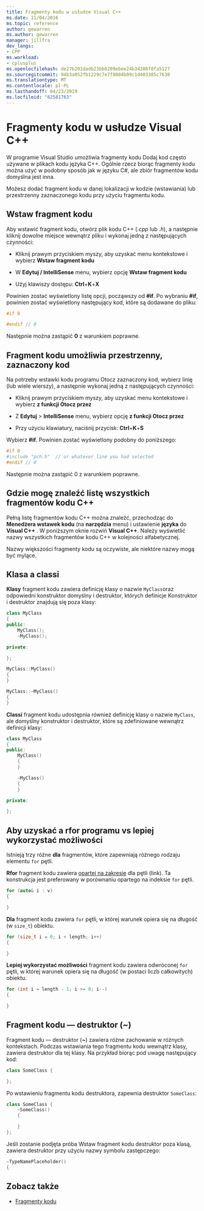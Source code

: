 ```yaml
---
title: Fragmenty kodu w usłudze Visual C++
ms.date: 11/04/2016
ms.topic: reference
author: gewarren
ms.author: gewarren
manager: jillfra
dev_langs:
- CPP
ms.workload:
- cplusplus
ms.openlocfilehash: de27b201dadb23bb8209ebee24b34386f8fa5127
ms.sourcegitcommit: 94b3a052fb1229c7e7f8804b09c1d403385c7630
ms.translationtype: MT
ms.contentlocale: pl-PL
ms.lasthandoff: 04/23/2019
ms.locfileid: "62581763"
---
```

# <a name="visual-c-code-snippets"></a>Fragmenty kodu w usłudze Visual C++

W programie Visual Studio umożliwia fragmenty kodu Dodaj kod często używane w plikach kodu języka C++. Ogólnie rzecz biorąc fragmenty kodu można użyć w podobny sposób jak w języku C#, ale zbiór fragmentów kodu domyślna jest inna.

Możesz dodać fragment kodu w danej lokalizacji w kodzie (wstawiania) lub przestrzenny zaznaczonego kodu przy użyciu fragmentu kodu.

## <a name="insert-a-code-snippet"></a>Wstaw fragment kodu

Aby wstawić fragment kodu, otwórz plik kodu C++ (*.cpp* lub *.h*), a następnie kliknij dowolne miejsce wewnątrz pliku i wykonaj jedną z następujących czynności:

- Kliknij prawym przyciskiem myszy, aby uzyskać menu kontekstowe i wybierz **Wstaw fragment kodu**

- W **Edytuj / IntelliSense** menu, wybierz opcję **Wstaw fragment kodu**

- Użyj klawiszy dostępu: **Ctrl**+**K**+**X**

Powinien zostać wyświetlony listę opcji, począwszy od **#if**. Po wybraniu **#if**, powinien zostać wyświetlony następujący kod, które są dodawane do pliku:

```cpp
#if 0

#endif // 0
```

Następnie można zastąpić **0** z warunkiem poprawne.

## <a name="use-a-code-snippet-to-surround-selected-code"></a>Fragment kodu umożliwia przestrzenny, zaznaczony kod

Na potrzeby wstawki kodu programu Otocz zaznaczony kod, wybierz linię (lub wiele wierszy), a następnie wykonaj jedną z następujących czynności:

- Kliknij prawym przyciskiem myszy, aby uzyskać menu kontekstowe i wybierz **z funkcji Otocz przez**

- Z **Edytuj** > **IntelliSense** menu, wybierz opcję **z funkcji Otocz przez**

- Przy użyciu klawiatury, naciśnij przycisk: **Ctrl**+**K**+**S**

Wybierz **#if**. Powinien zostać wyświetlony podobny do poniższego:

```cpp
#if 0
#include "pch.h"  // or whatever line you had selected
#endif // 0
```

Następnie można zastąpić 0 z warunkiem poprawne.

## <a name="where-can-i-find-a-complete-list-of-the-c-code-snippets"></a>Gdzie mogę znaleźć listę wszystkich fragmentów kodu C++

Pełną listę fragmentów kodu C++ można znaleźć, przechodząc do **Menedżera wstawek kodu** (na **narzędzia** menu) i ustawienie **języka** do **Visual C++** . W poniższym oknie rozwiń **Visual C++**. Należy wyświetlić nazwy wszystkich fragmentów kodu C++ w kolejności alfabetycznej.

Nazwy większości fragmenty kodu są oczywiste, ale niektóre nazwy mogą być mylące.

## <a name="class-vs-classi"></a>Klasa a classi

**Klasy** fragment kodu zawiera definicję klasy o nazwie `MyClass`oraz odpowiedni konstruktor domyślny i destruktor, których definicje Konstruktor i destruktor znajdują się poza klasy:

```cpp
class MyClass
{
public:
    MyClass();
    ~MyClass();

private:

};

MyClass::MyClass()
{
}

MyClass::~MyClass()
{
}
```

**Classi** fragment kodu udostępnia również definicję klasy o nazwie `MyClass`, ale domyślny konstruktor i destruktor, które są zdefiniowane wewnątrz definicji klasy:

```cpp
class MyClass
{
public:
    MyClass()
    {
    }

    ~MyClass()
    {
    }

private:

};
```

## <a name="for-vs-forr-vs-rfor"></a>Aby uzyskać a rfor programu vs lepiej wykorzystać możliwości

Istnieją trzy różne **dla** fragmentów, które zapewniają różnego rodzaju elementu `for` pętli.

**Rfor** fragment kodu zawiera [opartej na zakresie](/cpp/cpp/range-based-for-statement-cpp) dla pętli (link). Ta konstrukcja jest preferowany w porównaniu opartego na indeksie `for` pętli.

```cpp
for (auto& i : v)
{

}
```

**Dla** fragment kodu zawiera `for` pętli, w której warunek opiera się na długość (w `size_t`) obiektu.

```cpp
for (size_t i = 0; i < length; i++)
{

}
```

**Lepiej wykorzystać możliwości** fragment kodu zawiera odwróconej `for` pętli, w której warunek opiera się na długość (w postaci liczb całkowitych) obiektu.

```cpp
for (int i = length - 1; i >= 0; i--)
{

}
```

## <a name="the-destructor-snippet-"></a>Fragment kodu — destruktor (~)

Fragment kodu — destruktor (**~**) zawiera różne zachowanie w różnych kontekstach. Podczas wstawiania tego fragmentu kodu wewnątrz klasy, zawiera destruktor dla tej klasy. Na przykład biorąc pod uwagę następujący kod:

```cpp
class SomeClass {

};
```

Po wstawieniu fragmentu kodu destruktora, zapewnia destruktor `SomeClass`:

```cpp
class SomeClass {
    ~SomeClass()
    {

    }
};
```

Jeśli zostanie podjęta próba Wstaw fragment kodu destruktor poza klasą, zawiera destruktor przy użyciu nazwy symbolu zastępczego:

```cpp
~TypeNamePlaceholder()
{
```

## <a name="see-also"></a>Zobacz także

- [Fragmenty kodu](../ide/code-snippets.md)